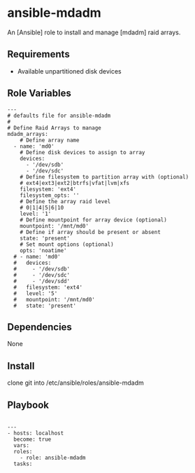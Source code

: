 # ansible-mdadm


An [Ansible] role to install and manage [mdadm] raid arrays.

## Requirements

- Available unpartitioned disk devices

## Role Variables

```
---
# defaults file for ansible-mdadm
#
# Define Raid Arrays to manage
mdadm_arrays:
    # Define array name
  - name: 'md0'
    # Define disk devices to assign to array
    devices:
      - '/dev/sdb'
      - '/dev/sdc'
    # Define filesystem to partition array with (optional)
    # ext4|ext3|ext2|btrfs|vfat|lvm|xfs
    filesystem: 'ext4'
    filesystem_opts: ''
    # Define the array raid level
    # 0|1|4|5|6|10
    level: '1'
    # Define mountpoint for array device (optional)
    mountpoint: '/mnt/md0'
    # Define if array should be present or absent
    state: 'present'
    # Set mount options (optional)
    opts: 'noatime'
  # - name: 'md0'
  #   devices:
  #     - '/dev/sdb'
  #     - '/dev/sdc'
  #     - '/dev/sdd'
  #   filesystem: 'ext4'
  #   level: '5'
  #   mountpoint: '/mnt/md0'
  #   state: 'present'
```

## Dependencies

None

## Install

clone git into /etc/ansible/roles/ansible-mdadm


## Playbook

```

---
- hosts: localhost
  become: true
  vars:
  roles:
    - role: ansible-mdadm
  tasks:

```


